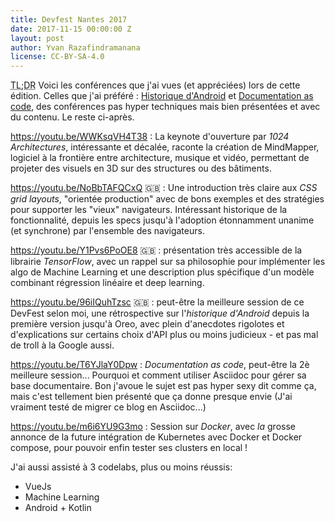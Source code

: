 ```yaml
---
title: Devfest Nantes 2017
date: 2017-11-15 00:00:00 Z
layout: post
author: Yvan Razafindramanana
license: CC-BY-SA-4.0
---
```


<acronym title="En résumé... (Too long; Didn't Read)">TL;DR</acronym> Voici les conférences que j'ai vues (et appréciées) lors de cette édition. Celles que j'ai préféré : <a href="https://youtu.be/96iIQuhTzsc">Historique d'Android</a> et <a href="https://youtu.be/T6YJlaY0Dpw">Documentation as code</a>, des conférences pas hyper techniques mais bien présentées et avec du contenu. Le reste ci-après.

<!--more-->

<a href="https://youtu.be/WWKsqVH4T38">https://youtu.be/WWKsqVH4T38</a> : La keynote d'ouverture par <em>1024 Architectures</em>, intéressante et décalée, raconte la création de MindMapper, logiciel à la frontière entre architecture, musique et vidéo, permettant de projeter des visuels en 3D sur des structures ou des bâtiments.

<a href="https://youtu.be/NoBbTAFQCxQ">https://youtu.be/NoBbTAFQCxQ</a> 🇬🇧 : Une introduction très claire aux <em>CSS grid layouts</em>, "orientée production" avec de bons exemples et des stratégies pour supporter les "vieux" navigateurs. Intéressant historique de la fonctionnalité, depuis les specs jusqu'à l'adoption étonnamment unanime (et synchrone) par l'ensemble des navigateurs.

<a href="https://youtu.be/Y1Pvs6PoOE8">https://youtu.be/Y1Pvs6PoOE8</a> 🇬🇧 : présentation très accessible de la librairie <em>TensorFlow</em>, avec un rappel sur sa philosophie pour implémenter les algo de Machine Learning et une description plus spécifique d'un modèle combinant régression linéaire et deep learning.

<a href="https://youtu.be/96iIQuhTzsc">https://youtu.be/96iIQuhTzsc</a> 🇬🇧 : peut-être la meilleure session de ce DevFest selon moi, une rétrospective sur l'<em>historique d'Android</em> depuis la première version jusqu'à Oreo, avec plein d'anecdotes rigolotes et d'explications sur certains choix d'API plus ou moins judicieux - et pas mal de troll à la Google aussi.

<a href="https://youtu.be/T6YJlaY0Dpw">https://youtu.be/T6YJlaY0Dpw</a> : <em>Documentation as code</em>, peut-être la 2è meilleure session... Pourquoi et comment utiliser Asciidoc pour gérer sa base documentaire. Bon j'avoue le sujet est pas hyper sexy dit comme ça, mais c'est tellement bien présenté que ça donne presque envie (J'ai vraiment testé de migrer ce blog en Asciidoc...)

<a href="https://youtu.be/m6i6YU9G3mo">https://youtu.be/m6i6YU9G3mo</a> : Session sur <em>Docker</em>, avec <em>la</em> grosse annonce de la future intégration de Kubernetes avec Docker et Docker compose, pour pouvoir enfin tester ses clusters en local !

J'ai aussi assisté à 3 codelabs, plus ou moins réussis:
<ul>
 	<li>VueJs</li>
 	<li>Machine Learning</li>
 	<li>Android + Kotlin</li>
</ul>

